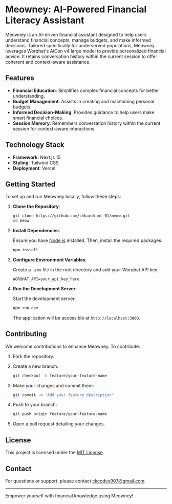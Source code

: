 # Meowney: AI-Powered Financial Literacy Assistant

Meowney is an AI-driven financial assistant designed to help users understand financial concepts, manage budgets, and make informed decisions. Tailored specifically for underserved populations, Meowney leverages Worqhat's AiCon v4 large model to provide personalized financial advice. It retains conversation history within the current session to offer coherent and context-aware assistance.

## Features

- **Financial Education**: Simplifies complex financial concepts for better understanding.
- **Budget Management**: Assists in creating and maintaining personal budgets.
- **Informed Decision-Making**: Provides guidance to help users make smart financial choices.
- **Session Memory**: Remembers conversation history within the current session for context-aware interactions.

## Technology Stack

- **Framework**: Next.js 15
- **Styling**: Tailwind CSS
- **Deployment**: Vercel

## Getting Started

To set up and run Meowney locally, follow these steps:

1. **Clone the Repository**:

   ```bash
   git clone https://github.com/chhavikant-01/meow.git
   cd meow
   ```

2. **Install Dependencies**:

   Ensure you have [Node.js](https://nodejs.org/) installed. Then, install the required packages:

   ```bash
   npm install
   ```

3. **Configure Environment Variables**:

   Create a `.env` file in the root directory and add your Worqhat API key:

   ```env
   WORQHAT_API=your_api_key_here
   ```

4. **Run the Development Server**:

   Start the development server:

   ```bash
   npm run dev
   ```

   The application will be accessible at `http://localhost:3000`.

## Contributing

We welcome contributions to enhance Meowney. To contribute:

1. Fork the repository.

2. Create a new branch:

   ```bash
   git checkout -b feature/your-feature-name
   ```

3. Make your changes and commit them:

   ```bash
   git commit -m "Add your feature description"
   ```

4. Push to your branch:

   ```bash
   git push origin feature/your-feature-name
   ```

5. Open a pull request detailing your changes.

## License

This project is licensed under the [MIT License](LICENSE).

## Contact

For questions or support, please contact [ckcodes907@gmail.com](mailto:ckcodes907@gmail.com).

---

Empower yourself with financial knowledge using Meowney! 
